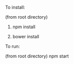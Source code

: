 To install:

(from root directory)
1. npm install

1. bower install

To run:

(from root directory)
npm start
